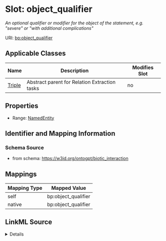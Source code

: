 

# Slot: object_qualifier


_An optional qualifier or modifier for the object of the statement, e.g. "severe" or "with additional complications"_



URI: [bp:object_qualifier](http://w3id.org/ontogpt/biotic-interaction-templateobject_qualifier)



<!-- no inheritance hierarchy -->





## Applicable Classes

| Name | Description | Modifies Slot |
| --- | --- | --- |
| [Triple](Triple.md) | Abstract parent for Relation Extraction tasks |  no  |







## Properties

* Range: [NamedEntity](NamedEntity.md)





## Identifier and Mapping Information







### Schema Source


* from schema: https://w3id.org/ontogpt/biotic_interaction




## Mappings

| Mapping Type | Mapped Value |
| ---  | ---  |
| self | bp:object_qualifier |
| native | bp:object_qualifier |




## LinkML Source

<details>
```yaml
name: object_qualifier
description: An optional qualifier or modifier for the object of the statement, e.g.
  "severe" or "with additional complications"
from_schema: https://w3id.org/ontogpt/biotic_interaction
rank: 1000
alias: object_qualifier
owner: Triple
domain_of:
- Triple
range: NamedEntity

```
</details>